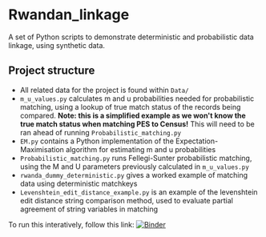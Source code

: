 # Rwandan_linkage

A set of Python scripts to demonstrate deterministic and probabilistic data linkage, using synthetic data.

## Project structure
* All related data for the project is found within `Data/`
* `m_u_values.py` calculates m and u probabilities needed for probabilistic matching, using a lookup of true match status of the records being compared. **Note: this is a simplified example as we won't know the true match status when matching PES to Census!** This will need to be ran ahead of running `Probabilistic_matching.py`
* `EM.py` contains a Python implementation of the Expectation-Maximisation algorithm for estimating m and u probabilities
* `Probabilistic_matching.py` runs Fellegi-Sunter probabilistic matching, using the M and U parameters previously calculated in `m_u_values.py`
* `rwanda_dummy_deterministic.py` gives a worked example of matching data using deterministic matchkeys
* `Levenshtein_edit_distance_example.py` is an example of the levenshtein edit distance string comparison method, used to evaluate partial agreement of string variables in matching

To run this interatively, follow this link:
[![Binder](https://mybinder.org/badge_logo.svg)](https://mybinder.org/v2/gh/Data-Linkage/Rwandan_linkage/main)
